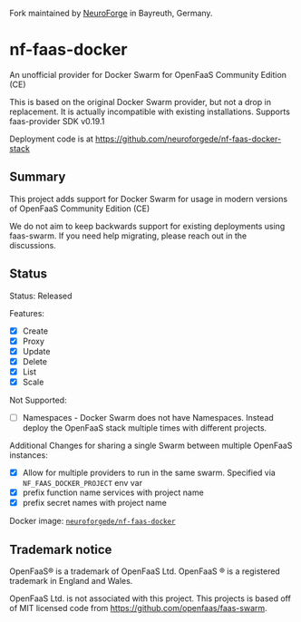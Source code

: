 Fork maintained by [NeuroForge](https://neuroforge.de/) in Bayreuth, Germany.

nf-faas-docker
==============

An unofficial provider for Docker Swarm for OpenFaaS Community Edition (CE)

This is based on the original Docker Swarm provider, but not a drop in replacement. It is actually incompatible with existing installations.
Supports faas-provider SDK v0.19.1

Deployment code is at https://github.com/neuroforgede/nf-faas-docker-stack

## Summary

This project adds support for Docker Swarm for usage in modern versions of OpenFaaS Community Edition (CE)

We do not aim to keep backwards support for existing deployments using faas-swarm. If you need help migrating, please reach out in the discussions.

## Status

Status: Released

Features:

* [x] Create
* [x] Proxy
* [x] Update
* [x] Delete
* [x] List
* [x] Scale

Not Supported:

- [ ] Namespaces - Docker Swarm does not have Namespaces. Instead deploy the OpenFaaS stack multiple times with different projects.

Additional Changes for sharing a single Swarm between multiple OpenFaaS instances:

- [x] Allow for multiple providers to run in the same swarm. Specified via `NF_FAAS_DOCKER_PROJECT` env var
- [x] prefix function name services with project name
- [x] prefix secret names with project name

Docker image: [`neuroforgede/nf-faas-docker`](https://hub.docker.com/r/neuroforgede/nf-faas-docker/tags/)

## Trademark notice

OpenFaaS® is a trademark of OpenFaaS Ltd. OpenFaaS ® is a registered trademark in England and Wales.

OpenFaaS Ltd. is not associated with this project. This projects is based off of MIT licensed code from https://github.com/openfaas/faas-swarm.
